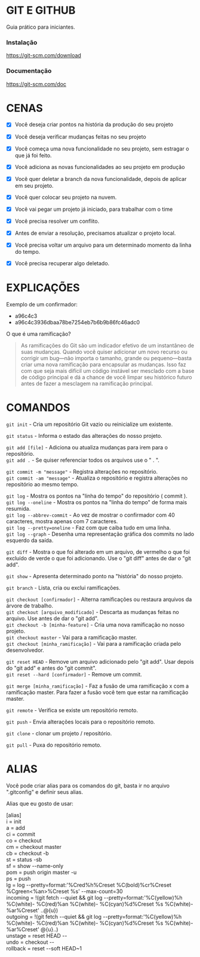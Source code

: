 # GIT E GITHUB

Guia prático para iniciantes.

### Instalação

https://git-scm.com/download

### Documentação

https://git-scm.com/doc

# CENAS

- [x] Você deseja criar pontos na história da produção do seu projeto
- [x] Você deseja verificar mudanças feitas no seu projeto

- [x] Você começa uma nova funcionalidade no seu projeto, sem estragar o que já foi feito.
- [x] Você adiciona as novas funcionalidades ao seu projeto em produção
- [x] Você quer deletar a branch da nova funcionalidade, depois de aplicar em seu projeto.

- [x] Você quer colocar seu projeto na nuvem.

- [x] Você vai pegar um projeto já iniciado, para trabalhar com o time
- [x] Você precisa resolver um conflito.
- [x] Antes de enviar a resolução, precisamos atualizar o projeto local.

- [x] Você precisa voltar um arquivo para um determinado momento da linha do tempo.
- [x] Você precisa recuperar algo deletado.

# EXPLICAÇÕES

Exemplo de um confirmador:
  - a96c4c3
  - a96c4c3936dbaa78be7254eb7b6b9b86fc46adc0

O que é uma ramificação?

> As ramificações do Git são um indicador efetivo de um instantâneo de suas mudanças. Quando você quiser adicionar um novo recurso ou corrigir um bug—não importa o tamanho, grande ou pequeno—basta criar uma nova ramificação para encapsular as mudanças. Isso faz com que seja mais difícil um código instável ser mesclado com a base de código principal e dá a chance de você limpar seu histórico futuro antes de fazer a mesclagem na ramificação principal.  

# COMANDOS

`git init` - Cria um repositório Git vazio ou reinicialize um existente. <br>

`git status` - Informa o estado das alterações do nosso projeto. <br>

`git add [file]` - Adiciona ou atualiza mudanças para irem para o repositório. <br>
`git add .` - Se quiser referenciar todos os arquivos use o " . ". <br>

`git commit -m "message"` - Registra alterações no repositório. <br>
`git commit -am "message"` - Atualiza o repositório e registra alterações no repositório ao mesmo tempo. <br>

`git log` - Mostra os pontos na "linha do tempo" do repositório ( commit ). <br>
`git log --oneline` - Mostra os pontos na "linha do tempo" de forma mais resumida. <br>
`git log --abbrev-commit` - Ao vez de mostrar o confirmador com 40 caracteres, mostra apenas com 7 caracteres. <br>
`git log --pretty=oneline` - Faz com que caiba tudo em uma linha. <br>
`git log --graph` - Desenha uma representação gráfica dos commits no lado esquerdo da saída. <br>

`git diff` - Mostra o que foi alterado em um arquivo, de vermelho o que foi excluído de verde o que foi adicionando.
Use o "git diff" antes de dar o "git add". <br>

`git show` - Apresenta determinado ponto na "história" do nosso projeto. <br>

`git branch` - Lista, cria ou exclui ramificações. <br>

`git checkout [confirmador]` - Alterna ramificações ou restaura arquivos da árvore de trabalho. <br>
`git checkout [arquivo_modificado]` - Descarta as mudanças feitas no arquivo. Use antes de dar o "git add". <br>
`git checkout -b [minha-feature]` - Cria uma nova ramificação no nosso projeto. <br>
`git checkout master` - Vai para a ramificação master. <br>
`git checkout [minha_ramificação]` - Vai para a ramificação criada pelo desenvolvedor. <br>

`git reset HEAD` - Remove um arquivo adicionado pelo "git add". Usar depois do "git add" e antes do "git commit". <br>
`git reset --hard [confirmador]` - Remove um commit. <br>

`git merge [minha_ramificação]` - Faz a fusão de uma ramificação x com a ramificação master. Para fazer a fusão você tem que estar na ramificação master. <br>

`git remote` - Verifica se existe um repositório remoto. <br>

`git push` - Envia alterações locais para o repositório remoto. <br>

`git clone` - clonar um projeto / repositório. <br>

`git pull` - Puxa do repositório remoto. <br>

# ALIAS
Você pode criar alias para os comandos do git, basta ir no arquivo ".gitconfig" e definir seus alias. <br>

Alias que eu gosto de usar:

[alias] <br>
  i = init <br>
  a = add <br>
  ci = commit <br>
  co = checkout <br>
  cm = checkout master <br>
  cb = checkout -b <br>
  st = status -sb <br>
  sf = show --name-only <br>
  pom = push origin master -u <br>
  ps = push <br>
  lg = log --pretty=format:'%Cred%h%Creset %C(bold)%cr%Creset %Cgreen<%an>%Creset %s' --max-count=30 <br>
  incoming = !(git fetch --quiet && git log --pretty=format:'%C(yellow)%h %C(white)- %C(red)%an %C(white)- %C(cyan)%d%Creset %s %C(white)- %ar%Creset' ..@{u}) <br>
  outgoing = !(git fetch --quiet && git log --pretty=format:'%C(yellow)%h %C(white)- %C(red)%an %C(white)- %C(cyan)%d%Creset %s %C(white)- %ar%Creset' @{u}..) <br>
  unstage = reset HEAD -- <br>
  undo = checkout -- <br>
  rollback = reset --soft HEAD~1 <br>
